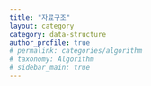 ```yaml
---
title: "자료구조"
layout: category
category: data-structure
author_profile: true
# permalink: categories/algorithm
# taxonomy: Algorithm
# sidebar_main: true
---
```

